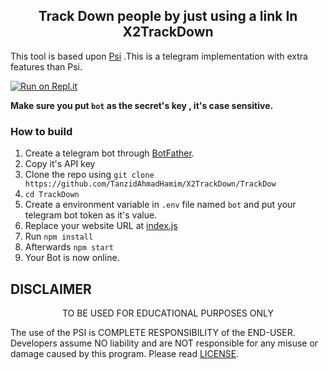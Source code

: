 


<h2 align='center'>Track Down people by just using a link In X2TrackDown</h2>

<div align="center">

</div>

This tool is based upon [Psi](https://github.com/TanzidAhmadHamim/X2TrackDown) .This is a telegram implementation with extra features than Psi.


[![Run on Repl.it](https://repl.it/badge/github/TanzidAhmadHamim/X2TrackDown)](https://repl.it/github/TanzidAhmadHamim/X2TrackDown)

**Make sure you put `bot` as the secret's key , it's case sensitive.**


### How to build
1. Create a telegram bot through [BotFather](https://t.me/BotFather).
1. Copy it's API key
1. Clone the repo using `git clone https://github.com/TanzidAhmadHamim/X2TrackDown/TrackDow`
1. `cd TrackDown`
1. Create a environment variable in `.env` file named `bot` and put your telegram bot token as it's value.
1. Replace your website URL at [index.js](https://github.com/Th30neAnd0nly/TrackDown/blob/8d2b963bc96d34282589d47240a9db56b5ce79f5/index.js#L15)
1. Run `npm install`
1. Afterwards `npm start`
1. Your Bot is now online.



## DISCLAIMER
<p align="center">
 TO BE USED FOR EDUCATIONAL PURPOSES ONLY

</p>



The use of the PSI is COMPLETE RESPONSIBILITY of the END-USER. Developers assume NO liability and are NOT responsible for any misuse or damage caused by this program. Please read [LICENSE](LICENSE).

